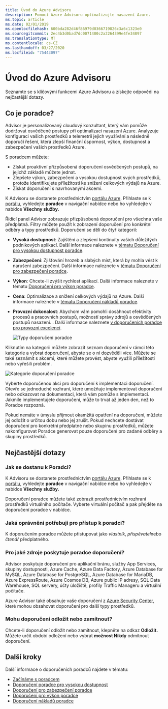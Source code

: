 ```yaml
---
title: Úvod do Azure Advisoru
description: Pomocí Azure Advisoru optimalizujte nasazení Azure.
ms.topic: article
ms.date: 02/01/2019
ms.openlocfilehash: 600bda282d46f86979d0366719826c3a6c1323e0
ms.sourcegitcommit: 2ec4b3d0bad7dc0071400c2a2264399e4fe34897
ms.translationtype: MT
ms.contentlocale: cs-CZ
ms.lasthandoff: 03/27/2020
ms.locfileid: "75443097"
---
```

# <a name="introduction-to-azure-advisor"></a>Úvod do Azure Advisoru

Seznamte se s klíčovými funkcemi Azure Advisoru a získejte odpovědi na nejčastější dotazy.

## <a name="what-is-advisor"></a>Co je poradce?
Advisor je personalizovaný cloudový konzultant, který vám pomůže dodržovat osvědčené postupy při optimalizaci nasazení Azure. Analyzuje konfiguraci vašich prostředků a telemetrii jejich využívání a následně doporučí řešení, která zlepší finanční úspornost, výkon, dostupnost a zabezpečení vašich prostředků Azure.

S poradcem můžete:
* Získat proaktivní přizpůsobená doporučení osvědčených postupů, na jejichž základě můžete jednat. 
* Zlepšete výkon, zabezpečení a vysokou dostupnost svých prostředků, protože identifikujete příležitosti ke snížení celkových výdajů na Azure.
* Získat doporučení s navrhovanými akcemi.

K Advisoru se dostanete prostřednictvím [portálu Azure](https://aka.ms/azureadvisordashboard). Přihlaste se k [portálu](https://portal.azure.com), vyhledejte **poradce** v navigační nabídce nebo ho vyhledejte v nabídce **Všechny služby.**

Řídicí panel Advisor zobrazuje přizpůsobená doporučení pro všechna vaše předplatná.  Filtry můžete použít k zobrazení doporučení pro konkrétní odběry a typy prostředků.  Doporučení se dělí do čtyř kategorií: 

* **Vysoká dostupnost**: Zajištění a zlepšení kontinuity vašich důležitých podnikových aplikací. Další informace naleznete v [tématu Doporučení pro vysokou dostupnost poradce](advisor-high-availability-recommendations.md).
* **Zabezpečení**: Zjišťování hrozeb a slabých míst, která by mohla vést k narušení zabezpečení. Další informace naleznete v [tématu Doporučení pro zabezpečení poradce](advisor-security-recommendations.md).
* **Výkon**: Chcete-li zvýšit rychlost aplikací. Další informace naleznete v tématu [Doporučení pro výkon poradce](advisor-performance-recommendations.md).
* **Cena**: Optimalizace a snížení celkových výdajů na Azure. Další informace naleznete v [tématu Doporučení nákladů poradce](advisor-cost-recommendations.md).
* **Provozní dokonalost**: Abychom vám pomohli dosáhnout efektivity procesů a pracovních postupů, možností správy zdrojů a osvědčených postupů nasazení. . Další informace naleznete [v doporučeních poradce pro provozní excelenci](advisor-operational-excellence-recommendations.md).

  ![Typy doporučení poradce](./media/advisor-overview/advisor-dashboard.png)

Kliknutím na kategorii můžete zobrazit seznam doporučení v rámci této kategorie a vybrat doporučení, abyste se o ní dozvěděli více.  Můžete se také seznámit s akcemi, které můžete provést, abyste využili příležitosti nebo vyřešili problém.

![Kategorie doporučení poradce](./media/advisor-overview/advisor-ha-category-example.png) 

Vyberte doporučenou akci pro doporučení k implementaci doporučení.  Otevře se jednoduché rozhraní, které umožňuje implementovat doporučení nebo odkazovat na dokumentaci, která vám pomůže s implementací.  Jakmile implementujete doporučení, může to trvat až jeden den, než to Poradce rozpozná.

Pokud nemáte v úmyslu přijmout okamžitá opatření na doporučení, můžete jej odložit o určitou dobu nebo jej zrušit.  Pokud nechcete dostávat doporučení pro konkrétní předplatné nebo skupinu prostředků, můžete nakonfigurovat Poradce generovat pouze doporučení pro zadané odběry a skupiny prostředků.

## <a name="frequently-asked-questions"></a>Nejčastější dotazy

### <a name="how-do-i-access-advisor"></a>Jak se dostanu k Poradci?
K Advisoru se dostanete prostřednictvím [portálu Azure](https://aka.ms/azureadvisordashboard). Přihlaste se k [portálu](https://portal.azure.com), vyhledejte **poradce** v navigační nabídce nebo ho vyhledejte v nabídce **Všechny služby.**

Doporučení poradce můžete také zobrazit prostřednictvím rozhraní prostředků virtuálního počítače. Vyberte virtuální počítač a pak přejděte na doporučení poradce v nabídce. 

### <a name="what-permissions-do-i-need-to-access-advisor"></a>Jaká oprávnění potřebuji pro přístup k poradci?
 
K doporučením poradce můžete přistupovat jako *vlastník*, *přispěvatel*nebo *čtenář* předplatného.

### <a name="what-resources-does-advisor-provide-recommendations-for"></a>Pro jaké zdroje poskytuje poradce doporučení?

Advisor poskytuje doporučení pro aplikační bránu, služby App Services, skupiny dostupnosti, Azure Cache, Azure Data Factory, Azure Database for MySQL, Azure Database for PostgreSQL, Azure Database for MariaDB, Azure ExpressRoute, Azure Cosmos DB, Azure public IP adresy, SQL Data Warehouse, SQL servery, účty úložiště, profily Traffic Manageru a virtuální počítače.

Azure Advisor také obsahuje vaše doporučení z [Azure Security Center,](https://docs.microsoft.com/azure/security-center/security-center-recommendations) které mohou obsahovat doporučení pro další typy prostředků.

### <a name="can-i-postpone-or-dismiss-a-recommendation"></a>Mohu doporučení odložit nebo zamítnout?

Chcete-li doporučení odložit nebo zamítnout, klepněte na odkaz **Odložit.** Můžete určit období odložení nebo vybrat **možnost Nikdy** odmítnout doporučení.

## <a name="next-steps"></a>Další kroky

Další informace o doporučeních poradců najdete v tématu:

* [Začínáme s poradcem](advisor-get-started.md)
* [Doporučení poradce pro vysokou dostupnost](advisor-high-availability-recommendations.md)
* [Doporučení pro zabezpečení poradce](advisor-security-recommendations.md)
* [Doporučení pro výkon poradce](advisor-performance-recommendations.md)
* [Doporučení nákladů poradce](advisor-cost-recommendations.md)
